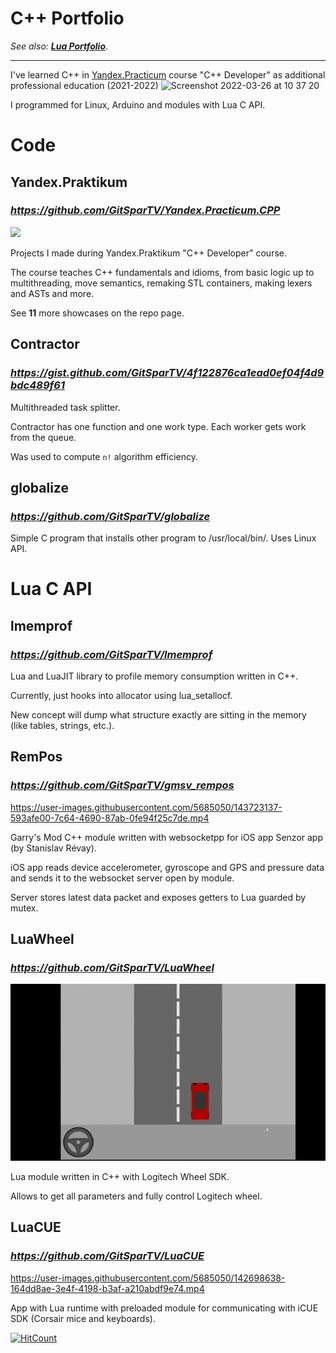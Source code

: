 # C++ Portfolio
*See also: **[Lua Portfolio](lua-portfolio.md)***.

---

I've learned C++ in [Yandex.Practicum](https://practicum.yandex.ru/cpp/) course "C++ Developer" as additional professional education (2021-2022)
<img width="686" alt="Screenshot 2022-03-26 at 10 37 20" src="https://user-images.githubusercontent.com/5685050/160229778-e73b12d1-cef2-4619-8ab9-64e9339adf15.png">

I programmed for Linux, Arduino and modules with Lua C API.

# Code

## Yandex.Praktikum
### *https://github.com/GitSparTV/Yandex.Practicum.CPP*

<img src="https://github.com/GitSparTV/Yandex.Practicum.CPP/raw/master/TransportCatalogue/svg.png">

Projects I made during Yandex.Praktikum "C++ Developer" course.

The course teaches C++ fundamentals and idioms, from basic logic up to multithreading, move semantics, remaking STL containers, making lexers and ASTs and more.

See **11** more showcases on the repo page.

## Contractor
### *https://gist.github.com/GitSparTV/4f122876ca1ead0ef04f4d9bdc489f61*

Multithreaded task splitter.

Contractor has one function and one work type. Each worker gets work from the queue.

Was used to compute `n!` algorithm efficiency.

## globalize
### *https://github.com/GitSparTV/globalize*

Simple C program that installs other program to /usr/local/bin/. Uses Linux API.

# Lua C API
## lmemprof
### *https://github.com/GitSparTV/lmemprof*

Lua and LuaJIT library to profile memory consumption written in C++.

Currently, just hooks into allocator using lua_setallocf.

New concept will dump what structure exactly are sitting in the memory (like tables, strings, etc.).

## RemPos
### *https://github.com/GitSparTV/gmsv_rempos*

https://user-images.githubusercontent.com/5685050/143723137-593afe00-7c64-4690-87ab-0fe94f25c7de.mp4

Garry's Mod C++ module written with websocketpp for iOS app Senzor app (by Stanislav Révay).

iOS app reads device accelerometer, gyroscope and GPS and pressure data and sends it to the websocket server open by module.

Server stores latest data packet and exposes getters to Lua guarded by mutex.

## LuaWheel
### *https://github.com/GitSparTV/LuaWheel*

<img src="https://github.com/GitSparTV/LuaWheel/raw/master/LuaWheelDemo.gif">

Lua module written in C++ with Logitech Wheel SDK.

Allows to get all parameters and fully control Logitech wheel.

## LuaCUE
### *https://github.com/GitSparTV/LuaCUE*

https://user-images.githubusercontent.com/5685050/142698638-164dd8ae-3e4f-4198-b3af-a210abdf9e74.mp4

App with Lua runtime with preloaded module for communicating with iCUE SDK (Corsair mice and keyboards).

[![HitCount](http://hits.dwyl.com/GitSparTV/cpp-portfolio.svg?style=flat)](http://hits.dwyl.com/GitSparTV/cpp-portfolio)
